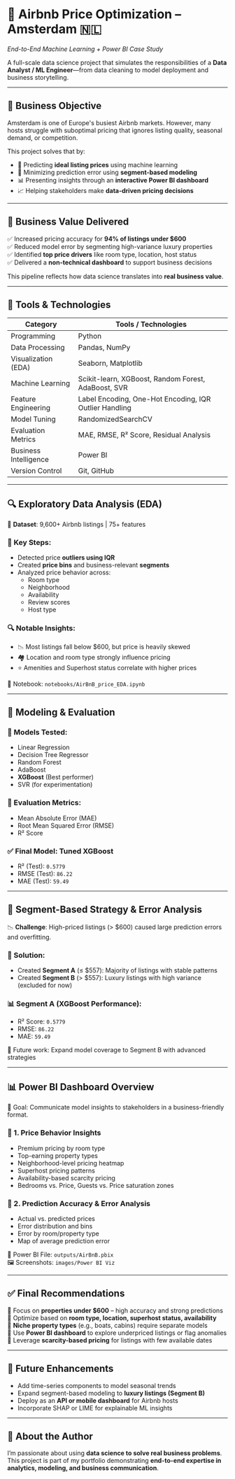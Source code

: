 # 🏡 Airbnb Price Optimization – Amsterdam 🇳🇱  
*End-to-End Machine Learning + Power BI Case Study*

A full-scale data science project that simulates the responsibilities of a **Data Analyst / ML Engineer**—from data cleaning to model deployment and business storytelling.

---

## 🎯 Business Objective

Amsterdam is one of Europe's busiest Airbnb markets. However, many hosts struggle with suboptimal pricing that ignores listing quality, seasonal demand, or competition.

This project solves that by:

- 🧠 Predicting **ideal listing prices** using machine learning
- 🎯 Minimizing prediction error using **segment-based modeling**
- 📊 Presenting insights through an **interactive Power BI dashboard**
- 📈 Helping stakeholders make **data-driven pricing decisions**

---

## 💼 Business Value Delivered

✅ Increased pricing accuracy for **94% of listings under $600**  
✅ Reduced model error by segmenting high-variance luxury properties  
✅ Identified **top price drivers** like room type, location, host status  
✅ Delivered a **non-technical dashboard** to support business decisions  

This pipeline reflects how data science translates into **real business value**.

---

## 🧰 Tools & Technologies

| Category               | Tools / Technologies                                                                 |
|------------------------|--------------------------------------------------------------------------------------|
| Programming            | Python                                                                               |
| Data Processing        | Pandas, NumPy                                                                        |
| Visualization (EDA)    | Seaborn, Matplotlib                                                                  |
| Machine Learning       | Scikit-learn, XGBoost, Random Forest, AdaBoost, SVR                                  |
| Feature Engineering    | Label Encoding, One-Hot Encoding, IQR Outlier Handling                               |
| Model Tuning           | RandomizedSearchCV                                                                   |
| Evaluation Metrics     | MAE, RMSE, R² Score, Residual Analysis                                               |
| Business Intelligence  | Power BI                                                                             |
| Version Control        | Git, GitHub                                                                          |

---

## 🔍 Exploratory Data Analysis (EDA)

📂 **Dataset**: 9,600+ Airbnb listings | 75+ features

### 🔑 Key Steps:
- Detected price **outliers using IQR**
- Created **price bins** and business-relevant **segments**
- Analyzed price behavior across:
  - Room type
  - Neighborhood
  - Availability
  - Review scores
  - Host type

### 🔍 Notable Insights:
- 📉 Most listings fall below $600, but price is heavily skewed
- 🏘️ Location and room type strongly influence pricing
- ⭐ Amenities and Superhost status correlate with higher prices

📓 Notebook: `notebooks/AirBnB_price_EDA.ipynb`

---

## 🤖 Modeling & Evaluation

### 🔬 Models Tested:
- Linear Regression
- Decision Tree Regressor
- Random Forest
- AdaBoost
- **XGBoost** (Best performer)
- SVR (for experimentation)

### 📏 Evaluation Metrics:
- Mean Absolute Error (MAE)
- Root Mean Squared Error (RMSE)
- R² Score

### ✅ Final Model: **Tuned XGBoost**
- R² (Test): `0.5779`
- RMSE (Test): `86.22`
- MAE (Test): `59.49`

---

## 🔄 Segment-Based Strategy & Error Analysis

📉 **Challenge**: High-priced listings (> $600) caused large prediction errors and overfitting.

### 🎯 Solution:
- Created **Segment A** (≤ $557): Majority of listings with stable patterns
- Created **Segment B** (> $557): Luxury listings with high variance (excluded for now)

### 📊 Segment A (XGBoost Performance):
- R² Score: `0.5779`
- RMSE: `86.22`
- MAE: `59.49`

📌 Future work: Expand model coverage to Segment B with advanced strategies

---

## 📊 Power BI Dashboard Overview

🎯 Goal: Communicate model insights to stakeholders in a business-friendly format.

### 🔹 1. **Price Behavior Insights**
- Premium pricing by room type
- Top-earning property types
- Neighborhood-level pricing heatmap
- Superhost pricing patterns
- Availability-based scarcity pricing
- Bedrooms vs. Price, Guests vs. Price saturation zones

### 🔹 2. **Prediction Accuracy & Error Analysis**
- Actual vs. predicted prices
- Error distribution and bins
- Error by room/property type
- Map of average prediction error

📁 Power BI File: `outputs/AirBnB.pbix`  
🖼️ Screenshots: `images/Power BI Viz`

---

## ✅ Final Recommendations

📌 Focus on **properties under $600** – high accuracy and strong predictions  
📌 Optimize based on **room type, location, superhost status, availability**  
📌 **Niche property types** (e.g., boats, cabins) require separate models  
📌 Use **Power BI dashboard** to explore underpriced listings or flag anomalies  
📌 Leverage **scarcity-based pricing** for listings with few available dates  

---

## 🔮 Future Enhancements

- Add time-series components to model seasonal trends  
- Expand segment-based modeling to **luxury listings (Segment B)**  
- Deploy as an **API or mobile dashboard** for Airbnb hosts  
- Incorporate SHAP or LIME for explainable ML insights

---

## 👋 About the Author

I’m passionate about using **data science to solve real business problems**. This project is part of my portfolio demonstrating **end-to-end expertise in analytics, modeling, and business communication**.

